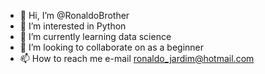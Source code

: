 - 👋 Hi, I’m @RonaldoBrother
- 👀 I’m interested in Python
- 🌱 I’m currently learning data science
- 💞️ I’m looking to collaborate on as a beginner
- 📫 How to reach me e-mail ronaldo_jardim@hotmail.com

<!---
RonaldoBrother/RonaldoBrother is a ✨ special ✨ repository because its `README.md` (this file) appears on your GitHub profile.
You can click the Preview link to take a look at your changes.
--->
